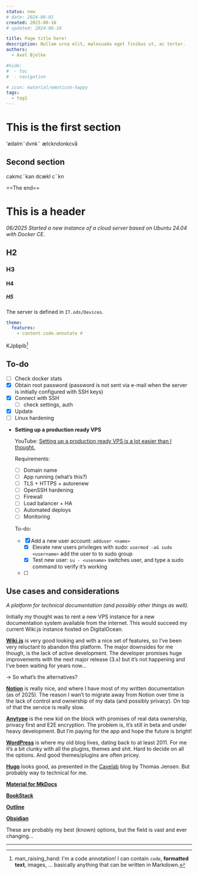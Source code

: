 ```yaml
---
status: new
# date: 2024-06-01
created: 2025-06-16
# updated: 2024-06-10

title: Page title here!
description: Nullam urna elit, malesuada eget finibus ut, ac tortor.
authors:
  - Axel Bjelke

#hide:
#  - toc
#  - navigation

# icon: material/emoticon-happy
tags:
  - tag1
---
```


# This is the first section
'ødalm¨dvnk¨
ælckndonkcvå

## Second section
cakmc¨kan
dcækl c¨kn

==The end==



# This is a header


*06/2025 Started a new instance of a cloud server based on Ubuntu 24.04 with Docker CE.*

## H2
### H3
#### H4
##### H5

The server is defined in `IT.ods/Devices`.

``` yaml
theme:
  features:
    - content.code.annotate #
```
KJpbpib[^1]

[^1]: man_raising_hand: I'm a code annotation! I can contain `code`, __formatted
    text__, images, ... basically anything that can be written in Markdown.

## To-do

- [ ]  Check docker stats
- [x]  Obtain root password (password is not sent via e-mail when the server is initially configured with SSH keys)
- [x]  Connect with SSH
    - [ ]  check settings, auth
- [x]  Update
- [ ]  Linux hardening

- **Setting up a production ready VPS**
    
    YouTube: [Setting up a production ready VPS is a lot easier than I thought.](https://www.youtube.com/watch?v=F-9KWQByeU0)
    
    Requirements:
    
    - [ ]  Domain name
    - [ ]  App running (what’s this?)
    - [ ]  TLS + HTTPS + autorenew
    - [ ]  OpenSSH hardening
    - [ ]  Firewall
    - [ ]  Load balancer + HA
    - [ ]  Automated deploys
    - [ ]  Monitoring
    
    To-do:
    
    - [x]  Add a new user account: `adduser <name>`
        - [x]  Elevate new users privileges with sudo: `usermod -aG sudo <username>` add the user to to sudo group
        - [x]  Test new user: `su - <usename>` switches user, and type a sudo command to verify it’s working
    - [ ]  

## Use cases and considerations

*A platform for technical documentation (and possibly other things as well).*

Initially my thought was to rent a new VPS instance for a new documentation system available from the internet. This would succeed my current Wiki.js instance hosted on DigitalOcean.

[**Wiki.js**](https://js.wiki) is very good looking and with a nice set of features, so I’ve been very reluctant to abandon this platform. The major downsides for me though, is the lack of active development. The developer promises huge improvements with the next major release (3.x) but it’s not happening and I’ve been waiting for years now…

→ So what’s the alternatives?

[**Notion**](https://www.notion.so) is really nice, and where I have most of my written documentation (as of 2025). The reason I wan’t to migrate away from Notion over time is the lack of control and ownership of my data (and possibly privacy). On top of that the service is really slow.

[**Anytype**](https://anytype.io) is the new kid on the block with promises of real data ownership, privacy first and E2E encryption. The problem is, it’s still in beta and under heavy development. But I’m paying for the app and hope the future is bright!

[**WordPress**](https://nb.wordpress.org) is where my old blog lives, dating back to at least 2011. For me it’s a bit clunky with all the plugins, themes and shit. Hard to decide on all the options. And good themes/plugins are often pricey.

[**Hugo**](https://gohugo.io) looks good, as presented in the [Cavelab](https://blog.cavelab.dev/2019/01/platform-hopping-hello-hugo/) blog by Thomas Jensen. But probably way to technical for me.

[**Material for MkDocs**](https://squidfunk.github.io/mkdocs-material/) 

[**BookStack**](https://www.bookstackapp.com) 

[**Outline**](https://www.getoutline.com) 

[**Obsidian**](https://obsidian.md) 

These are probably my best (known) options, but the field is vast and ever changing…

---
